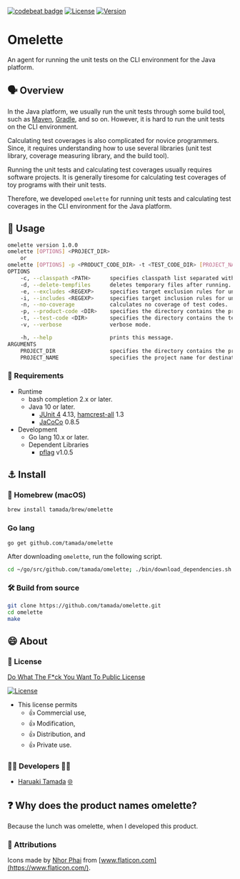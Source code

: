 [![codebeat badge](https://codebeat.co/badges/23134092-de46-44aa-942c-5d4a070eaf3c)](https://codebeat.co/projects/github-com-tamada-omelette-master)
[![License](https://img.shields.io/badge/License-WTFPL-blue.svg)](https://github.com/tamada/omelette/blob/master/LICENSE)
[![Version](https://img.shields.io/badge/Version-1.1.0-yellowgreen.svg)](https://github.com/tamada/omelette/releases/tag/v1.1.0)

# Omelette

An agent for running the unit tests on the CLI environment for the Java platform.

## :speaking_head: Overview

In the Java platform, we usually run the unit tests through some build tool, such as [Maven](https://maven.apache.org), [Gradle](https://gradle.org), and so on.
However, it is hard to run the unit tests on the CLI environment.

Calculating test coverages is also complicated for novice programmers.
Since, it requires understanding how to use several libraries (unit test library, coverage measuring library, and the build tool).

Running the unit tests and calculating test coverages usually requires software projects.
It is generally tiresome for calculating test coverages of toy programs with their unit tests.

Therefore, we developed `omelette` for running unit tests and calculating test coverages in the CLI environment for the Java platform.


## :runner: Usage

```sh
omelette version 1.0.0
omelette [OPTIONS] <PROJECT_DIR>
    or
omelette [OPTIONS] -p <PRODUCT_CODE_DIR> -t <TEST_CODE_DIR> [PROJECT_NAME]
OPTIONS
    -c, --classpath <PATH>      specifies classpath list separated with a colon, or defines several options.
    -d, --delete-tempfiles      deletes temporary files after running.
    -e, --excludes <REGEXP>     specifies target exclusion rules for unit tests. Default is "" (no filtering).
    -i, --includes <REGEXP>     specifies target inclusion rules for unit tests. Default is "" (no filtering).
    -n, --no-coverage           calculates no coverage of test codes.
    -p, --product-code <DIR>    specifies the directory contains the product codes.
    -t, --test-code <DIR>       specifies the directory contains the test codes.
    -v, --verbose               verbose mode.

    -h, --help                  prints this message.
ARGUMENTS
    PROJECT_DIR                 specifies the directory contains the product codes and the unit test codes.
    PROJECT_NAME                specifies the project name for destination file. Default is "unknown".
```

### :briefcase: Requirements

* Runtime
    * bash completion 2.x or later.
    * Java 10 or later.
        * [JUnit 4](https://junit.org/junit4/) 4.13, [hamcrest-all](https://mvnrepository.com/artifact/org.hamcrest/hamcrest-all) 1.3
        * [JaCoCo](https://www.eclemma.org/jacoco/) 0.8.5
* Development
    * Go lang 10.x or later.
    * Dependent Libraries
        * [pflag](https://github.com/spf13/pflag) v1.0.5

## :anchor: Install

### :beer: Homebrew (macOS)

```sh
brew install tamada/brew/omelette
```

### Go lang

```
go get github.com/tamada/omelette
```

After downloading `omelette`, run the following script.

```sh
cd ~/go/src/github.com/tamada/omelette; ./bin/download_dependencies.sh
```

### :hammer_and_wrench: Build from source

```sh
git clone https://github.com/tamada/omelette.git
cd omelette
make
```

## :smile: About

### :scroll: License

[Do What The F*ck You Want To Public License](https://github.com/tamada/omelette/blob/master/LICENSE)

[![License](https://img.shields.io/badge/License-WTFPL-blue.svg)](https://github.com/tamada/omelette/blob/master/LICENSE)

* This license permits
    * :+1: Commercial use,
    * :+1: Modification,
    * :+1: Distribution, and
    * :+1: Private use.

### :man_office_worker: Developers :woman_office_worker:

* [Haruaki Tamada](https://github.com/tamada) [:globe_with_meridians:](https://tamada.github.io)

## :question: Why does the product names omelette?

Because the lunch was omelette, when I developed this product.

### :handshake: Attributions

Icons made by [Nhor Phai](https://www.flaticon.com/authors/nhor-phai) from [www.flaticon.com](https://www.flaticon.com/).
